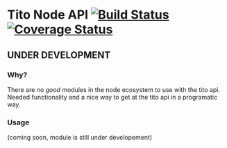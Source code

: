 # Tito Node API [![Build Status](https://travis-ci.org/mikemimik/tito-node-api.svg?branch=master)](https://travis-ci.org/mikemimik/tito-node-api) [![Coverage Status](https://coveralls.io/repos/github/mikemimik/tito-node-api/badge.svg?branch=master)](https://coveralls.io/github/mikemimik/tito-node-api?branch=master)

## UNDER DEVELOPMENT

### Why?

There are no *good* modules in the node ecosystem to use with the tito api. Needed functionality and a nice way to get at the tito api in a programatic way.

### Usage
(coming soon, module is still under developement)